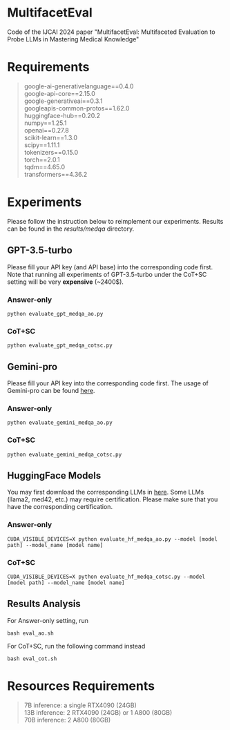 # MultifacetEval

Code of the IJCAI 2024 paper "MultifacetEval: Multifaceted Evaluation to Probe LLMs in Mastering Medical Knowledge"

# Requirements
>google-ai-generativelanguage==0.4.0\
>google-api-core==2.15.0\
>google-generativeai==0.3.1\
>googleapis-common-protos==1.62.0\
>huggingface-hub==0.20.2\
>numpy==1.25.1\
>openai==0.27.8\
>scikit-learn==1.3.0\
>scipy==1.11.1\
>tokenizers==0.15.0\
>torch==2.0.1\
>tqdm==4.65.0\
>transformers==4.36.2
# Experiments
Please follow the instruction below to reimplement our experiments. Results can be found in the *results/medqa* directory.
## GPT-3.5-turbo
Please fill your API key (and API base) into the corresponding code first. Note that running all experiments of GPT-3.5-turbo under the CoT+SC setting will be very **expensive** (~2400$).
### Answer-only
```
python evaluate_gpt_medqa_ao.py
```
### CoT+SC
```
python evaluate_gpt_medqa_cotsc.py
```
## Gemini-pro
Please fill your API key into the corresponding code first. The usage of Gemini-pro can be found [here](https://ai.google.dev).
### Answer-only
```
python evaluate_gemini_medqa_ao.py
```
### CoT+SC
```
python evaluate_gemini_medqa_cotsc.py
```
## HuggingFace Models
You may first download the corresponding LLMs in [here](https://huggingface.co). Some LLMs (llama2, med42, etc.) may require certification. Please make sure that you have the corresponding certification.
### Answer-only
```
CUDA_VISIBLE_DEVICES=X python evaluate_hf_medqa_ao.py --model [model path] --model_name [model name]
```
### CoT+SC
```
CUDA_VISIBLE_DEVICES=X python evaluate_hf_medqa_cotsc.py --model [model path] --model_name [model name]
```
## Results Analysis

For Answer-only setting, run

```
bash eval_ao.sh
```

For CoT+SC, run the following command instead

```
bash eval_cot.sh
```



# Resources Requirements

>7B inference: a single RTX4090 (24GB)\
>13B inference: 2 RTX4090 (24GB) or 1 A800 (80GB)\
>70B inference: 2 A800 (80GB)
